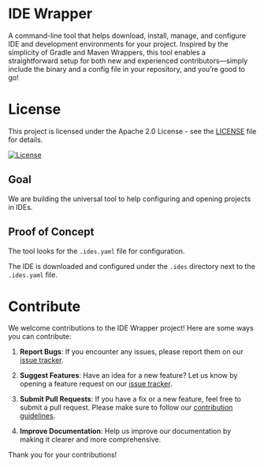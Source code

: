 # IDE Wrapper

A command-line tool that helps download, install, manage, and configure IDE and development environments for your project. 
Inspired by the simplicity of Gradle and Maven Wrappers, this tool enables a straightforward setup for both new and experienced
contributors—simply include the binary and a config file in your repository, and you’re good to go!

# License

This project is licensed under the Apache 2.0 License - see the [LICENSE](LICENSE) file for details.

[![License](https://img.shields.io/badge/license-Apache%202.0-blue.svg)](LICENSE)

## Goal

We are building the universal tool to help configuring and opening
projects in IDEs. 

## Proof of Concept

The tool looks for the `.ides.yaml` file for configuration. 

The IDE is downloaded and configured under the `.ides` directory next to the `.ides.yaml` file. 


# Contribute

We welcome contributions to the IDE Wrapper project! Here are some ways you can contribute:

1. **Report Bugs**: If you encounter any issues, please report them on our [issue tracker](https://github.com/jonnyzzz/ide-wrapper/issues).

2. **Suggest Features**: Have an idea for a new feature? Let us know by opening a feature request on our [issue tracker](https://github.com/jonnyzzz/ide-wrapper/issues).

3. **Submit Pull Requests**: If you have a fix or a new feature, feel free to submit a pull request. Please make sure to follow our [contribution guidelines](https://github.com/jonnyzzz/ide-wrapper/CONTRIBUTING.md).

4. **Improve Documentation**: Help us improve our documentation by making it clearer and more comprehensive.

Thank you for your contributions!